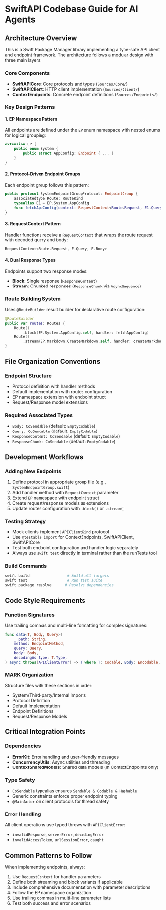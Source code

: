 # SwiftAPI Codebase Guide for AI Agents

## Architecture Overview

This is a Swift Package Manager library implementing a type-safe API client and endpoint framework. The architecture follows a modular design with three main layers:

### Core Components

- **SwiftAPICore**: Core protocols and types (`Sources/Core/`)
- **SwiftAPIClient**: HTTP client implementation (`Sources/Client/`)
- **ContextEndpoints**: Concrete endpoint definitions (`Sources/Endpoints/`)

### Key Design Patterns

#### 1. EP Namespace Pattern

All endpoints are defined under the `EP` enum namespace with nested enums for logical grouping:

```swift
extension EP {
    public enum System {
        public struct AppConfig: Endpoint { ... }
    }
}
```

#### 2. Protocol-Driven Endpoint Groups

Each endpoint group follows this pattern:

```swift
public protocol SystemEndpointGroupProtocol: EndpointGroup {
    associatedtype Route: RouteKind
    typealias E1 = EP.System.AppConfig
    func fetchAppConfig(context: RequestContext<Route.Request, E1.Query, E1.Body>) async throws -> E1.ResponseContent
}
```

#### 3. RequestContext Pattern

Handler functions receive a `RequestContext` that wraps the route request with decoded query and body:

```swift
RequestContext<Route.Request, E.Query, E.Body>
```

#### 4. Dual Response Types

Endpoints support two response modes:

- **Block**: Single response (`ResponseContent`)
- **Stream**: Chunked responses (`ResponseChunk` via `AsyncSequence`)

### Route Building System

Uses `@RouteBuilder` result builder for declarative route configuration:

```swift
@RouteBuilder
public var routes: Routes {
    Route()
        .block(EP.System.AppConfig.self, handler: fetchAppConfig)
    Route()
        .stream(EP.Markdown.CreateMarkdown.self, handler: createMarkdown)
}
```

## File Organization Conventions

### Endpoint Structure

- Protocol definition with handler methods
- Default implementation with routes configuration
- EP namespace extension with endpoint struct
- Request/Response model extensions

### Required Associated Types

- `Body: CoSendable` (default: `EmptyCodable`)
- `Query: CoSendable` (default: `EmptyCodable`)
- `ResponseContent: CoSendable` (default: `EmptyCodable`)
- `ResponseChunk: CoSendable` (default: `EmptyCodable`)

## Development Workflows

### Adding New Endpoints

1. Define protocol in appropriate group file (e.g., `SystemEndpointGroup.swift`)
2. Add handler method with `RequestContext` parameter
3. Extend `EP` namespace with endpoint struct
4. Create request/response models as extensions
5. Update routes configuration with `.block()` or `.stream()`

### Testing Strategy

- Mock clients implement `APIClientKind` protocol
- Use `@testable import` for ContextEndpoints, SwiftAPIClient, SwiftAPICore
- Test both endpoint configuration and handler logic separately
- Always use `swift test` directly in terminal rather than the runTests tool

### Build Commands

```bash
swift build                 # Build all targets
swift test                  # Run test suite
swift package resolve      # Resolve dependencies
```

## Code Style Requirements

### Function Signatures

Use trailing commas and multi-line formatting for complex signatures:

```swift
func data<T, Body, Query>(
    _ path: String,
    method: EndpointMethod,
    query: Query,
    body: Body,
    decodingAs type: T.Type,
) async throws(APIClientError) -> T where T: Codable, Body: Encodable, Query: Encodable
```

### MARK Organization

Structure files with these sections in order:

- System/Third-party/Internal Imports
- Protocol Definition
- Default Implementation
- Endpoint Definitions
- Request/Response Models

## Critical Integration Points

### Dependencies

- **ErrorKit**: Error handling and user-friendly messages
- **ConcurrencyUtils**: Async utilities and threading
- **ContextSharedModels**: Shared data models (in ContextEndpoints only)

### Type Safety

- `CoSendable` typealias ensures `Sendable & Codable & Hashable`
- Generic constraints enforce proper endpoint typing
- `@MainActor` on client protocols for thread safety

### Error Handling

All client operations use typed throws with `APIClientError`:

- `invalidResponse`, `serverError`, `decodingError`
- `invalidAccessToken`, `urlSessionError`, `caught`

## Common Patterns to Follow

When implementing endpoints, always:

1. Use `RequestContext` for handler parameters
2. Define both streaming and block variants if applicable
3. Include comprehensive documentation with parameter descriptions
4. Follow the EP namespace organization
5. Use trailing commas in multi-line parameter lists
6. Test both success and error scenarios
